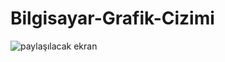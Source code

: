 # Bilgisayar-Grafik-Cizimi

![paylaşılacak ekran](https://user-images.githubusercontent.com/52961405/109426726-27211400-7a00-11eb-8413-e4a945a71435.png)

